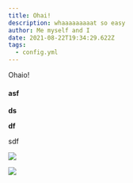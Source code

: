 ```yaml
---
title: Ohai!
description: whaaaaaaaaat so easy
author: Me myself and I
date: 2021-08-22T19:34:29.622Z
tags:
  - config.yml
---
```

Ohaio!

#### asf

**ds**

**df**

sdf

![](/static/img/icon.svg)

![](/static/img/photo-1593642532400-2682810df593.jpg)